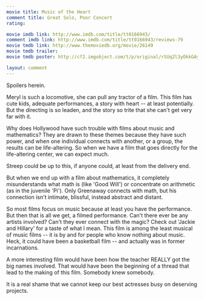 ```yaml
---
movie title: Music of the Heart
comment title: Great Solo, Poor Concert
rating: 

movie imdb link: http://www.imdb.com/title/tt0166943/
comment imdb link: http://www.imdb.com/title/tt0166943/reviews-79
movie tmdb link: http://www.themoviedb.org/movie/26149
movie tmdb trailer: 
movie tmdb poster: http://cf2.imgobject.com/t/p/original/rSUq2l3yOkkGAynNoQYGK2SGqR2.jpg

layout: comment
---
```


Spoilers herein.

Meryl is such a locomotive, she can pull any tractor of a film. This film has cute kids, adequate performances, a story with heart -- at least potentially. But the directing is so leaden, and the story so trite that she can't get very far with it.

Why does Hollywood have such trouble with films about music and mathematics? They are drawn to these themes because they have such power, and when one individual connects with another, or a group, the results can be life-altering. So when we have a film that goes directly for the life-altering center, we can expect much.

Streep could be up to this, if anyone could, at least from the delivery end.

But when we end up with a film about mathematics, it completely misunderstands what math is (like 'Good Will') or concentrate on arithmetic (as in the juvenile 'Pi'). Only Greenaway connects with math, but his connection isn't intimate, blissful, instead abstract and distant.

So most films focus on music because at least you have the performance. But then that is all we get, a filmed performance. Can't there ever be any artists involved? Can't they ever connect with the magic? Check out 'Jackie and Hillary' for a taste of what I mean. This film is among the least musical of music films -- it is by and for people who know nothing about music. Heck, it could have been a basketball film -- and actually was in former incarnations.

A more interesting film would have been how the teacher REALLY got the big names involved. That would have been the beginning of a thread that lead to the making of this film. Somebody knew somebody.

It is a real shame that we cannot keep our best actresses busy on deserving projects.
